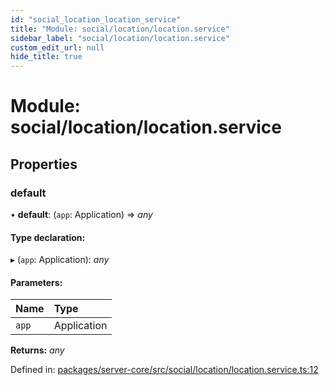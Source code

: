 ```yaml
---
id: "social_location_location_service"
title: "Module: social/location/location.service"
sidebar_label: "social/location/location.service"
custom_edit_url: null
hide_title: true
---
```


# Module: social/location/location.service

## Properties

### default

• **default**: (`app`: Application) => *any*

#### Type declaration:

▸ (`app`: Application): *any*

#### Parameters:

Name | Type |
:------ | :------ |
`app` | Application |

**Returns:** *any*

Defined in: [packages/server-core/src/social/location/location.service.ts:12](https://github.com/xr3ngine/xr3ngine/blob/77d12cea0/packages/server-core/src/social/location/location.service.ts#L12)

